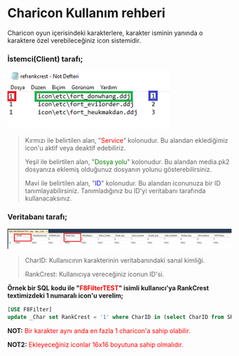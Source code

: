 # Charicon Kullanım rehberi

Charicon oyun içerisindeki karakterlere, karakter isminin yanında o karaktere özel verebileceğiniz icon sistemidir.

### İstemci(Client) tarafı;
![Add IIS Website](../images/chariconclientside.png)

>Kırmızı ile belirtilen alan, "<span style="color:red">Service</span>" kolonudur. Bu alandan eklediğimiz icon'u aktif veya deaktif edebiliriz.
>
>Yeşil ile belirtilen alan, "<span style="color:green">Dosya yolu</span>" kolonudur. Bu alandan media.pk2 dosyanıza eklemiş olduğunuz dosyanın yolunu gösterebilirsiniz.
>
>Mavi ile belirtilen alan, "<span style="color:blue">ID</span>" kolonudur. Bu alandan iconunuza bir ID tanımlayabilirsiniz. Tanımladığınız bu ID'yi veritabanı tarafında kullanacaksınız.

### Veritabanı tarafı;
![Add IIS Website](../images/charicondbside.png)


> CharID: Kullanıcının karakterinin veritabanındaki sanal kimliği.
> 
> RankCrest: Kullanıcıya vereceğiniz iconun ID'si. 


**Örnek bir SQL kodu ile "<span style="color:red">F8FilterTEST</span>" isimli kullanıcı'ya RankCrest textimizdeki 1 numaralı icon'u verelim;**

~~~~sql
[USE F8Filter]
update _Char set RankCrest = '1' where CharID in (select CharID from SRO_VT_SHARD.._Char(NOLOCK) where charname16 = 'F8FilterTEST') --Eğer shard veritabanı adınız SRO_VT_SHARD değilse query'i kendi shard veritabanı adınız ile çalıştırabilirsiniz.
~~~~

**NOT:** <span style="color:red">Bir karakter aynı anda en fazla 1 charicon'a sahip olabilir.</span>

**NOT2:** <span style="color:red">Ekleyeceğiniz iconlar 16x16 boyutuna sahip olmalıdır.</span>